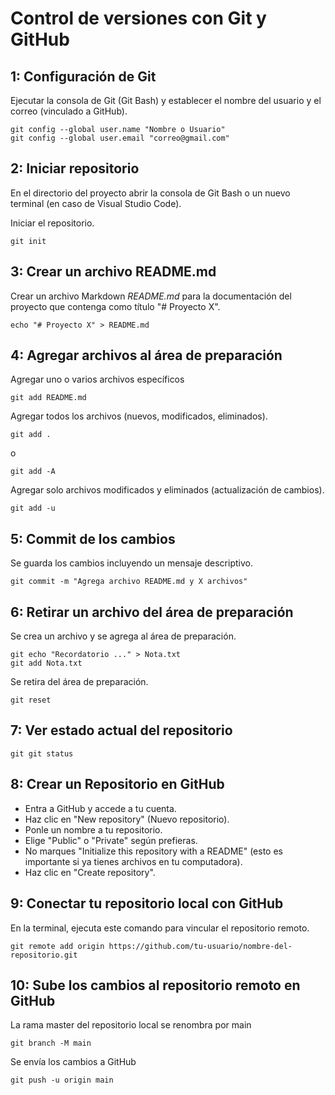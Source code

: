# Control de versiones con Git y GitHub

## 1: Configuración de Git
Ejecutar la consola de Git (Git Bash) y establecer el nombre del usuario y el correo (vinculado a GitHub).

```Git
git config --global user.name "Nombre o Usuario"
git config --global user.email "correo@gmail.com"
```

## 2: Iniciar repositorio
En el directorio del proyecto abrir la consola de Git Bash o un nuevo terminal (en caso de Visual Studio Code).

Iniciar el repositorio.
```Git
git init
```

## 3: Crear un archivo README.md
Crear un archivo Markdown *README.md* para la documentación del proyecto que contenga como título "# Proyecto X".
```Git
echo "# Proyecto X" > README.md
```

## 4: Agregar archivos al área de preparación
Agregar uno o varios archivos específicos
```Git
git add README.md
```

Agregar todos los archivos (nuevos, modificados, eliminados).
```Git
git add .
```
o
```Git
git add -A
```

Agregar solo archivos modificados y eliminados (actualización de cambios).
```Git
git add -u
```

## 5: Commit de los cambios
Se guarda los cambios incluyendo un mensaje descriptivo.
```Git
git commit -m "Agrega archivo README.md y X archivos"
```

## 6: Retirar un archivo del área de preparación
Se crea un archivo y se agrega al área de preparación.
```Git
git echo "Recordatorio ..." > Nota.txt
git add Nota.txt
```

Se retira del área de preparación.
```Git
git reset
```

## 7: Ver estado actual del repositorio
```Git
git git status
```

## 8: Crear un Repositorio en GitHub
* Entra a GitHub y accede a tu cuenta.
* Haz clic en "New repository" (Nuevo repositorio).
* Ponle un nombre a tu repositorio.
* Elige "Public" o "Private" según prefieras.
* No marques "Initialize this repository with a README" (esto es importante si ya tienes archivos en tu computadora).
* Haz clic en "Create repository".

## 9: Conectar tu repositorio local con GitHub
En la terminal, ejecuta este comando para vincular el repositorio remoto.
```Git
git remote add origin https://github.com/tu-usuario/nombre-del-repositorio.git
```

## 10: Sube los cambios al repositorio remoto en GitHub
La rama master del repositorio local se renombra por main
```Git
git branch -M main
```

Se envía los cambios a GitHub
```Git
git push -u origin main
```
